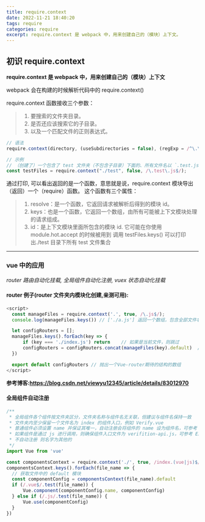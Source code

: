 ```yaml
---
title: require.context
date: 2022-11-21 18:40:20
tags: require
categories: require
excerpt: require.context 是 webpack 中，用来创建自己的（模块）上下文。
---
```


## 初识 require.context

**require.context 是 webpack 中，用来创建自己的（模块）上下文**

webpack 会在构建的时候解析代码中的 require.context()

require.context 函数接收三个参数：

> 1.  要搜索的文件夹目录。
> 2.  是否还应该搜索它的子目录。
> 3.  以及一个匹配文件的正则表达式。


```js
// 语法
require.context(directory, (useSubdirectories = false), (regExp = /^\.\//));
```


```js
// 示例
// （创建了）一个包含了 test 文件夹（不包含子目录）下面的、所有文件名以 `.test.js` 结尾的、能被 require 请求到的文件的上下文。
const testFiles = require.context("./test", false, /\.test\.js$/);
```

通过打印, 可以看出返回的是一个函数，意思就是说，require.context 模块导出（返回）一个（require）函数。
这个函数有三个属性：

> 1. resolve：是一个函数，它返回请求被解析后得到的模块 id。
> 2. keys：也是一个函数，它返回一个数组，由所有可能被上下文模块处理的请求组成。
> 3. id：是上下文模块里面所包含的模块 id. 它可能在你使用 module.hot.accept 的时候被用到
调用 testFiles.keys() 可以打印出./test 目录下所有 test 文件集合

---

### vue 中的应用
*router 路由自动化挂载, 全局组件自动化注册, vuex 状态自动化挂载*

#### router 例子(router 文件夹内模块化创建,亲测可用):

```js
<script>
  const manageFiles = require.context('.', true, /\.js$/);
  console.log(manageFiles.keys()) // ['./a.js'] 返回一个数组，包含全部文件名

  let configRouters = [];
  manageFiles.keys().forEach(key => {
      if (key === './index.js') return    // 如果是当前文件，则跳过
      configRouters = configRouters.concat(manageFiles(key).default)  // 读取出文件中的default模块
  })

  export default configRouters // 抛出一个Vue-router期待的结构的数组
</script>
```

**参考博客:https://blog.csdn.net/viewyu12345/article/details/83012970**

#### 全局组件自动注册
```js
/**
 * 全局组件各个组件按文件夹区分，文件夹名称与组件名无关联，但建议与组件名保持一致
 * 文件夹内至少保留一个文件名为 index 的组件入口，例如 Verify.vue
 * 普通组件必须设置 name 并保证其唯一，自动注册会将组件的 name 设为组件名，可参考 SvgIcon 组件写法
 * 如果组件是通过 js 进行调用，则确保组件入口文件为 verifition-api.js，可参考 ExampleNotice 组件
 * 不自动注册 则名字为其他的
 */
import Vue from 'vue'

const componentsContext = require.context('./', true, /index.(vue|js)$/)
componentsContext.keys().forEach(file_name => {
  // 获取文件中的 default 模块
  const componentConfig = componentsContext(file_name).default
  if (/.vue$/.test(file_name)) {
      Vue.component(componentConfig.name, componentConfig)
  } else if (/.js/.test(file_name)) {
      Vue.use(componentConfig)
  }
})
```
